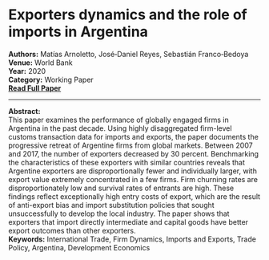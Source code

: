 # Exporters dynamics and the role of imports in Argentina

**Authors:** Matías Arnoletto, José‑Daniel Reyes, Sebastián Franco‑Bedoya  
**Venue:** World Bank  
**Year:** 2020  
**Category:** Working Paper  
**[Read Full Paper](https://documents.worldbank.org/curated/en/805321587577274545/Exporters-Dynamics-and-the-Role-of-Imports-in-Argentina)**

---

**Abstract:**  
This paper examines the performance of globally engaged firms in Argentina in the past decade. Using highly disaggregated firm-level customs transaction data for imports and exports, the paper documents the progressive retreat of Argentine firms from global markets. Between 2007 and 2017, the number of exporters decreased by 30 percent. Benchmarking the characteristics of these exporters with similar countries reveals that Argentine exporters are disproportionally fewer and individually larger, with export value extremely concentrated in a few firms. Firm churning rates are disproportionately low and survival rates of entrants are high. These findings reflect exceptionally high entry costs of export, which are the result of anti-export bias and import substitution policies that sought unsuccessfully to develop the local industry. The paper shows that exporters that import directly intermediate and capital goods have better export outcomes than other exporters.  
**Keywords:** International Trade, Firm Dynamics, Imports and Exports, Trade Policy, Argentina, Development Economics

